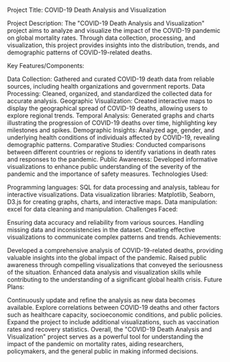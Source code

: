
Project Title: COVID-19 Death Analysis and Visualization

Project Description:
The "COVID-19 Death Analysis and Visualization" project aims to analyze and visualize the impact of the COVID-19 pandemic on global mortality rates. Through data collection, processing, and visualization, this project provides insights into the distribution, trends, and demographic patterns of COVID-19-related deaths.

Key Features/Components:

Data Collection: Gathered and curated COVID-19 death data from reliable sources, including health organizations and government reports.
Data Processing: Cleaned, organized, and standardized the collected data for accurate analysis.
Geographic Visualization: Created interactive maps to display the geographical spread of COVID-19 deaths, allowing users to explore regional trends.
Temporal Analysis: Generated graphs and charts illustrating the progression of COVID-19 deaths over time, highlighting key milestones and spikes.
Demographic Insights: Analyzed age, gender, and underlying health conditions of individuals affected by COVID-19, revealing demographic patterns.
Comparative Studies: Conducted comparisons between different countries or regions to identify variations in death rates and responses to the pandemic.
Public Awareness: Developed informative visualizations to enhance public understanding of the severity of the pandemic and the importance of safety measures.
Technologies Used:

Programming languages: SQL for data processing and analysis, tableau for interactive visualizations.
Data visualization libraries: Matplotlib, Seaborn, D3.js for creating graphs, charts, and interactive maps.
Data manipulation: excel for data cleaning and manipulation.
Challenges Faced:

Ensuring data accuracy and reliability from various sources.
Handling missing data and inconsistencies in the dataset.
Creating effective visualizations to communicate complex patterns and trends.
Achievements:

Developed a comprehensive analysis of COVID-19-related deaths, providing valuable insights into the global impact of the pandemic.
Raised public awareness through compelling visualizations that conveyed the seriousness of the situation.
Enhanced data analysis and visualization skills while contributing to the understanding of a significant global health crisis.
Future Plans:

Continuously update and refine the analysis as new data becomes available.
Explore correlations between COVID-19 deaths and other factors such as healthcare capacity, socioeconomic conditions, and public policies.
Expand the project to include additional visualizations, such as vaccination rates and recovery statistics.
Overall, the "COVID-19 Death Analysis and Visualization" project serves as a powerful tool for understanding the impact of the pandemic on mortality rates, aiding researchers, policymakers, and the general public in making informed decisions.
